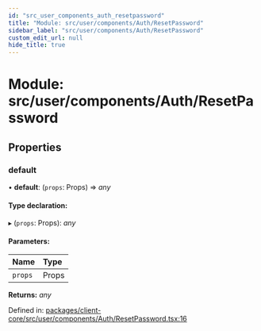 ```yaml
---
id: "src_user_components_auth_resetpassword"
title: "Module: src/user/components/Auth/ResetPassword"
sidebar_label: "src/user/components/Auth/ResetPassword"
custom_edit_url: null
hide_title: true
---
```


# Module: src/user/components/Auth/ResetPassword

## Properties

### default

• **default**: (`props`: Props) => *any*

#### Type declaration:

▸ (`props`: Props): *any*

#### Parameters:

Name | Type |
:------ | :------ |
`props` | Props |

**Returns:** *any*

Defined in: [packages/client-core/src/user/components/Auth/ResetPassword.tsx:16](https://github.com/xr3ngine/xr3ngine/blob/716a06460/packages/client-core/src/user/components/Auth/ResetPassword.tsx#L16)
